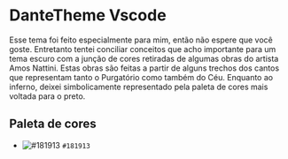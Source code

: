 # DanteTheme Vscode

Esse tema foi feito especialmente para mim, então não espere que você goste. Entretanto tentei conciliar conceitos que acho importante para um tema escuro com a junção de cores retiradas de algumas obras do artista Amos Nattini. Estas obras são feitas a partir de alguns trechos dos cantos que representam tanto o Purgatório como também do Céu. Enquanto ao inferno, deixei simbolicamente representado pela paleta de cores mais voltada para o preto.


## Paleta de cores

- ![#181913](https://via.placeholder.com/15/181913/000000?text=+) `#181913`


